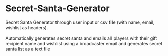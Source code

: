 # Secret-Santa-Generator

Secret Santa Generator through user input or csv file (with name, email, wishlist as headers).\
\
Automatically generates secret santa and emails all players with their gift recipient name and wishlist using a broadcaster email and generates secret santa list as a text file


